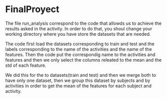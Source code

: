 # FinalProyect
The file run_analysis correspond to the code that allowds us to achieve the results asked in the activity.
In order to do that, you shoul change your working directory where you have store the datasets that are needed.

The code first load the datasets corresponding to train and test and the labels corresponding to the name of the activities and the name of the features. Then the code put the correspondig name to the activities and features and then we only select the columns releated to the mean and the std of each feature.

We did this for the to datasets(train and test) and then we merge both to have only one dataset, then we group this dataset by subjects and by activities in order to get the mean of the features for each subject and activity.
